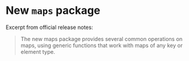 # New `maps` package

Excerpt from official release notes:

> The new maps package provides several common operations on maps, using generic functions that work with maps of any key or element type.
